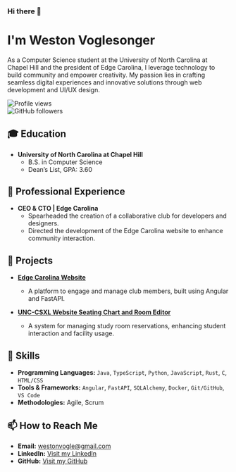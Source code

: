 ### Hi there 👋

# I'm Weston Voglesonger

As a Computer Science student at the University of North Carolina at Chapel Hill and the president of Edge Carolina, I leverage technology to build community and empower creativity. My passion lies in crafting seamless digital experiences and innovative solutions through web development and UI/UX design.

![Profile views](https://komarev.com/ghpvc/?username=Edge-Carolina&color=brightgreen&label=Profile+Views)  
![GitHub followers](https://img.shields.io/github/followers/Edge-Carolina?label=Follow&style=social)

## 🎓 Education

- **University of North Carolina at Chapel Hill**
  - B.S. in Computer Science
  - Dean’s List, GPA: 3.60

## 💼 Professional Experience

- **CEO & CTO | Edge Carolina**
  - Spearheaded the creation of a collaborative club for developers and designers.
  - Directed the development of the Edge Carolina website to enhance community interaction.

## 🚀 Projects

- **[Edge Carolina Website](https://github.com/Edge-Carolina/Edge-Carolina-Website)**
  - A platform to engage and manage club members, built using Angular and FastAPI.

- **[UNC-CSXL Website Seating Chart and Room Editor](https://github.com/comp423-24s/csxl-final-team-d2)**
  - A system for managing study room reservations, enhancing student interaction and facility usage.

## 🔧 Skills

- **Programming Languages:** `Java`, `TypeScript`, `Python`, `JavaScript`, `Rust`, `C`, `HTML/CSS`
- **Tools & Frameworks:** `Angular`, `FastAPI`, `SQLAlchemy`, `Docker`, `Git/GitHub`, `VS Code`
- **Methodologies:** Agile, Scrum

## 📫 How to Reach Me

- **Email:** [westonvogle@gmail.com](mailto:westonvogle@gmail.com)
- **LinkedIn:** [Visit my LinkedIn](https://linkedin.com/in/weston-voglesonger)
- **GitHub:** [Visit my GitHub](https://github.com/Edge-Carolina)
